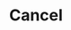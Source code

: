 ---
title: "Cancel"
maintext: "We are sorry you did not complete the donation, if you would like, you can let us know why by emailing contact@openobservatory.org."
---